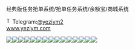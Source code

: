 经典版任务抢单系统/抢单任务系统/余额宝/商城系统<p dir="auto"><a target="_blank" rel="noopener noreferrer nofollow" href="https://camo.githubusercontent.com/d614d90677fbc2e34c7c62ebc68c82379d87a57c4beaf05af65fec7ba6b72e36/68747470733a2f2f63646e2d69636f6e732d706e672e666c617469636f6e2e636f6d2f3531322f323131312f323131313634362e706e67"><img src="https://camo.githubusercontent.com/d614d90677fbc2e34c7c62ebc68c82379d87a57c4beaf05af65fec7ba6b72e36/68747470733a2f2f63646e2d69636f6e732d706e672e666c617469636f6e2e636f6d2f3531322f323131312f323131313634362e706e67" alt="Telegram Icon" style="width: 16px; max-width: 100%;" data-canonical-src="https://cdn-icons-png.flaticon.com/512/2111/2111646.png"></a>Telegram:<a href="https://t.me/yeziym2" rel="nofollow">@yeziym2</a><br><a href="https://www.yeziym.com/">www.yeziym.com</a></p><img src="https://github.com/yeziym/GaAHkUEASz/blob/main/laEpO.png"><img src="https://github.com/yeziym/GaAHkUEASz/blob/main/zOcMy.png"><img src="https://github.com/yeziym/GaAHkUEASz/blob/main/dRedD.png"><img src="https://github.com/yeziym/GaAHkUEASz/blob/main/FJVHa.png"><img src="https://github.com/yeziym/GaAHkUEASz/blob/main/x47aT.png"><img src="https://github.com/yeziym/GaAHkUEASz/blob/main/IQsT9.png"><img src="https://github.com/yeziym/GaAHkUEASz/blob/main/qO2CM.png"><img src="https://github.com/yeziym/GaAHkUEASz/blob/main/GkAwx.png"><img src="https://github.com/yeziym/GaAHkUEASz/blob/main/OKWWA.png"><img src="https://github.com/yeziym/GaAHkUEASz/blob/main/rlb9a.png"><img src="https://github.com/yeziym/GaAHkUEASz/blob/main/GscBa.png"><img src="https://github.com/yeziym/GaAHkUEASz/blob/main/PgUfH.png"><img src="https://github.com/yeziym/GaAHkUEASz/blob/main/JnOve.png"><img src="https://github.com/yeziym/GaAHkUEASz/blob/main/5YmrJ.png"><img src="https://github.com/yeziym/GaAHkUEASz/blob/main/JPfXk.png">